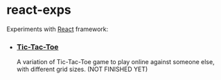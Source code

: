 # react-exps
Experiments with <a href='https://reactjs.org/'>React</a> framework: 
- ### [Tic-Tac-Toe](https://es-repo.github.io/react-exps/tic-tac-toe/build/)
  A variation of Tic-Tac-Toe game to play online against someone else, with different grid sizes. (NOT FINISHED YET)
